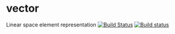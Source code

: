 # vector
Linear space element representation
[![Build Status](https://travis-ci.org/Demitriy/vector.svg)](https://travis-ci.org/Demitriy/vector)
[![Build status](https://ci.appveyor.com/api/projects/status/tvujfqa7o74n1w8c?svg=true)](https://ci.appveyor.com/project/Demitriy/vector)
